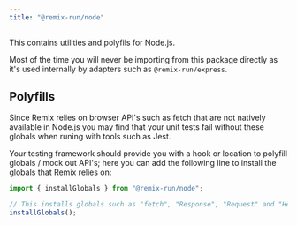 ```yaml
---
title: "@remix-run/node"
---
```


This contains utilities and polyfils for Node.js.

<docs-info>Most of the time you will never be importing from this package directly as it's used internally by adapters such as `@remix-run/express`.</docs-info>

## Polyfills

Since Remix relies on browser API's such as fetch that are not natively available in Node.js you may find that your unit tests fail without these globals when runing with tools such as Jest.

Your testing framework should provide you with a hook or location to polyfill globals / mock out API's; here you can add the following line to install the globals that Remix relies on:

```ts
import { installGlobals } from "@remix-run/node";

// This installs globals such as "fetch", "Response", "Request" and "Headers.
installGlobals();
```

